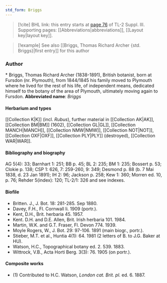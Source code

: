 ```yaml
---
std_form: Briggs
---
```


> [!cite] BHL link: this entry starts at [page 76](https://www.biodiversitylibrary.org/page/33266383) of TL-2 Suppl. III.
> Supporting pages: [[Abbreviations|abbreviations]], [[Layout key|layout key]].

> [!example] See also [[Briggs, Thomas Richard Archer {std. Briggs}|first entry]] for this author

### Author

\* Briggs, Thomas Richard Archer (1838-1891), British botanist, born at Fursdon (nr. Plymouth), from 1844/1845 his family moved to Plymouth where he lived for the rest of his life, of independent means, dedicated himself to the botany of the area of Plymouth, ultimately moving again to Fursdon. 
**Abbreviated name**: *Briggs*

#### Herbarium and types

[[Collection K|K]] (incl. *Rubus*), further material in [[Collection AK|AK]], [[Collection BM|BM]] (1602), [[Collection GL|GL]], [[Collection MANCH|MANCH]], [[Collection NMW|NMW]], [[Collection NOT|NOT]], [[Collection OXF|OXF]], [[Collection PLY|PLY]] (destroyed), [[Collection WAR|WAR]].

#### Bibliography and biography

AG 5(4): 33; Barnhart 1: 251; BB p. 45; BL 2: 235; BM 1: 235; Bossert p. 53; Clokie p. 138; CSP 1: 626, 7: 259-260, 9: 349; Desmond p. 88 (b. 7 Mai 1838, d. 23 Jan 1891); IH 2: 96; Jackson p. 258; Kew 1: 360; Morren ed. 10, p. 76; Rehder 5(index): 120; TL-2/1: 326 and see indexes.

#### Biofile

- Britten. J., J. Bot. 18: 281-285. Sep 1880.
- Davey, F.H., Fl. Cornwall li. 1909 (portr.).
- Kent, D.H., Brit. herbaria 45. 1957.
- Kent. D.H. and D.E. Allen, Brit. Irish herbaria 101. 1984.
- Martin, W.K. and G.T. Fraser, Fl. Devon 774. 1939.
- Moyle Rogers, W., J. Bot. 29: 97-106. 1891 (main biogr., portr.).
- Stieber, M.T. et al., Huntia 4(1): 64. 1981 (2 letters of B. to J.G. Baker at HU).
- Watson, H.C., Topographical botany ed. 2. 539. 1883.
- Wittrock, V.B., Acta Horti Berg. 3(3): 76. 1905 (on portr.).

#### Composite works

- (1) Contributed to H.C. Watson, *London cat. Brit. pl.* ed. 6. 1887.


